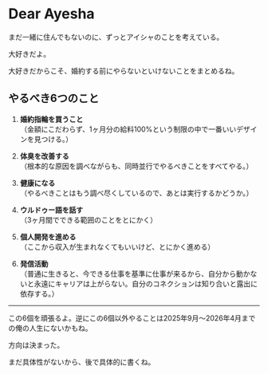 # Dear Ayesha

まだ一緒に住んでもないのに、ずっとアイシャのことを考えている。

大好きだよ。

大好きだからこそ、婚約する前にやらないといけないことをまとめるね。

## やるべき6つのこと

1. **婚約指輪を買うこと**  
   （金額にこだわらず、1ヶ月分の給料100%という制限の中で一番いいデザインを見つける。）

2. **体臭を改善する**  
   （根本的な原因を調べながらも、同時並行でやるべきことをすべてやる。）

3. **健康になる**  
   （やるべきことはもう調べ尽くしているので、あとは実行するかどうか。）

4. **ウルドゥー語を話す**  
   （3ヶ月間でできる範囲のことをとにかく）

5. **個人開発を進める**  
   （ここから収入が生まれなくてもいいけど、とにかく進める）

6. **発信活動**  
   （普通に生きると、今できる仕事を基準に仕事が来るから、自分から動かないと永遠にキャリアは上がらない。自分のコネクションは知り合いと露出に依存する。）

---

この6個を頑張るよ。逆にこの6個以外やることは2025年9月～2026年4月までの俺の人生にないかもね。

方向は決まった。

まだ具体性がないから、後で具体的に書くね。
